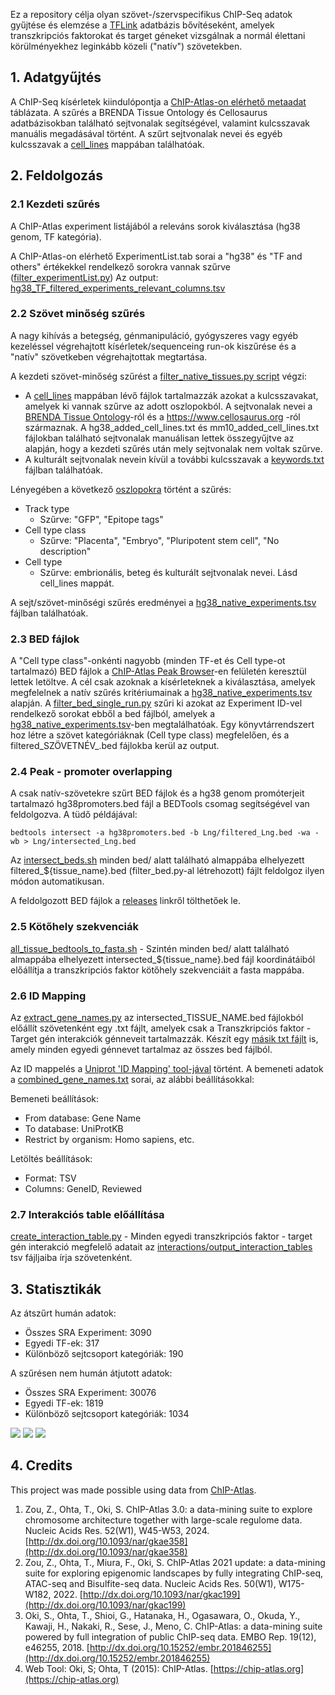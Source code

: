 Ez a repository célja olyan szövet-/szervspecifikus ChIP-Seq adatok gyűjtése és elemzése a [TFLink](https://tflink.net/) adatbázis bővítéseként, amelyek transzkripciós faktorokat és target géneket vizsgálnak a normál élettani körülményekhez leginkább közeli ("natív") szövetekben.

## 1. Adatgyűjtés
A ChIP-Seq kísérletek kiindulópontja a [ChIP-Atlas-on elérhető metaadat](https://github.com/inutano/chip-atlas/wiki#tables-summarizing-metadata-and-files) táblázata. A szűrés a BRENDA Tissue Ontology és Cellosaurus adatbázisokban található sejtvonalak segítségével, valamint kulcsszavak manuális megadásával történt. A szűrt sejtvonalak nevei és egyéb kulcsszavak a [cell_lines](https://github.com/kadan02/native_tissue_chip-seq_experiments/tree/master/cell_lines) mappában találhatóak. 

## 2. Feldolgozás

### 2.1 Kezdeti szűrés

A ChIP-Atlas experiment listájából a releváns sorok kiválasztása (hg38 genom, TF kategória).

A ChIP-Atlas-on elérhető ExperimentList.tab sorai a "hg38" és "TF and others" értékekkel rendelkező sorokra vannak szűrve ([filter_experimentList.py](https://github.com/kadan02/native_tissue_chip-seq_experiments/blob/master/filter_experimentList.py)) Az output: [hg38_TF_filtered_experiments_relevant_columns.tsv](https://github.com/kadan02/native_tissue_chip-seq_experiments/blob/master/tsv/hg38_TF_filtered_experiments_relevant_columns.tsv)

### 2.2 Szövet minőség szűrés

A nagy kihívás a betegség, génmanipuláció, gyógyszeres vagy egyéb kezeléssel végrehajtott kísérletek/sequenceing run-ok kiszűrése és a "natív" szövetkeben végrehajtottak megtartása.

 A kezdeti szövet-minőség szűrést a [filter_native_tissues.py script](https://github.com/kadan02/native_tissue_chip-seq_experiments/blob/master/filter_native_tissues.py) végzi:
   - A [cell_lines](https://github.com/kadan02/native_tissue_chip-seq_experiments/tree/master/cell_lines) mappában lévő fájlok tartalmazzák azokat a kulcsszavakat, amelyek ki vannak szűrve az adott oszlopokból. A sejtvonalak nevei a [BRENDA Tissue Ontology](https://www.ebi.ac.uk/ols4/ontologies/bto)-ról és a https://www.cellosaurus.org -ról származnak. A hg38_added_cell_lines.txt és mm10_added_cell_lines.txt fájlokban található sejtvonalak manuálisan lettek összegyűjtve az alapján, hogy a kezdeti szűrés után mely sejtvonalak nem voltak szűrve. 
   - A kulturált sejtvonalak nevein kívül a további kulcsszavak a [keywords.txt](https://github.com/kadan02/native_tissue_chip-seq_experiments/blob/master/cell_lines/keywords.txt) fájlban találhatóak.
  
Lényegében a következő [oszlopokra](https://github.com/inutano/chip-atlas/wiki#tables-summarizing-metadata-and-files) történt a szűrés:
- Track type
    - Szűrve: "GFP", "Epitope tags"
- Cell type class
    - Szűrve: "Placenta", "Embryo", "Pluripotent stem cell", "No description"
- Cell type 
    - Szűrve: embrionális, beteg és kulturált sejtvonalak nevei. Lásd cell_lines mappát.

A sejt/szövet-minőségi szűrés eredményei a [hg38_native_experiments.tsv](https://github.com/kadan02/native_tissue_chip-seq_experiments/blob/master/tsv/hg38_native_experiments.tsv) fájlban találhatóak.

### 2.3 BED fájlok

A "Cell type class"-onkénti nagyobb (minden TF-et és Cell type-ot tartalmazó) BED fájlok a [ChIP-Atlas Peak Browser](https://chip-atlas.org/peak_browser)-en felületén keresztül lettek letöltve. A cél csak azoknak a kísérleteknek a kiválasztása, amelyek megfelelnek a natív szűrés kritériumainak a [hg38_native_experiments.tsv](https://github.com/kadan02/native_tissue_chip-seq_experiments/blob/master/tsv/hg38_native_experiments.tsv) alapján. A [filter_bed_single_run.py](https://github.com/kadan02/native_tissue_chip-seq_experiments/blob/master/filter_bed_single_run.py) szűri ki azokat az Experiment ID-vel rendelkező sorokat ebből a bed fájlból, amelyek a [hg38_native_experiments.tsv](https://github.com/kadan02/native_tissue_chip-seq_experiments/blob/master/tsv/hg38_native_experiments.tsv)-ben megtalálhatóak. Egy könyvtárrendszert hoz létre a szövet kategóriáknak (Cell type class) megfelelően, és a filtered_SZÖVETNÉV_.bed fájlokba kerül az output.

### 2.4 Peak - promoter overlapping
A csak natív-szövetekre szűrt BED fájlok és a hg38 genom promóterjeit tartalmazó hg38promoters.bed fájl a BEDTools csomag segítségével van feldolgozva.
A tüdő példájával:
```
bedtools intersect -a hg38promoters.bed -b Lng/filtered_Lng.bed -wa -wb > Lng/intersected_Lng.bed
```
Az [intersect_beds.sh](https://github.com/kadan02/native_tissue_chip-seq_experiments/blob/master/intersect_beds.sh) minden bed/ alatt található almappába elhelyezett filtered_${tissue_name}.bed (filter_bed.py-al létrehozott) fájlt feldolgoz ilyen módon automatikusan.

A feldolgozott BED fájlok a [releases](https://github.com/kadan02/native_tissue_chip-seq_experiments/releases) linkről tölthetőek le.

### 2.5 Kötőhely szekvenciák

[all_tissue_bedtools_to_fasta.sh](https://github.com/kadan02/NativeTissueChIP/blob/master/all_tissue_bedtools_to_fasta.sh) - Szintén minden bed/ alatt található almappába elhelyezett intersected_${tissue_name}.bed fájl koordinátáiból előállítja a transzkripciós faktor kötőhely szekvenciáit a fasta mappába.

### 2.6 ID Mapping
 Az [extract_gene_names.py](https://github.com/kadan02/NativeTissueChIP/blob/master/extract_gene_names.py) az intersected_TISSUE_NAME.bed fájlokból előállít szövetenként egy .txt fájlt, amelyek csak a Transzkripciós faktor - Target gén interakciók génneveit tartalmazzák. Készít egy [másik txt fájlt](https://github.com/kadan02/NativeTissueChIP/blob/master/interactions/combined_gene_names.txt) is, amely minden egyedi génnevet tartalmaz az összes bed fájlból. 

Az ID mappelés a [Uniprot 'ID Mapping' tool-jával]((https://www.uniprot.org/id-mapping)) történt. A bemeneti adatok a [combined_gene_names.txt](https://github.com/kadan02/NativeTissueChIP/blob/master/interactions/combined_gene_names.txt) sorai, az alábbi beállításokkal:

Bemeneti beállítások:
   - From database: Gene Name 
   - To database: UniProtKB 
   - Restrict by organism: Homo sapiens, etc.

Letöltés beállítások:
   - Format: TSV
   - Columns: GeneID, Reviewed

### 2.7 Interakciós table előállítása
[create_interaction_table.py](https://github.com/kadan02/NativeTissueChIP/blob/master/interactions/create_interaction_table.py) - Minden egyedi transzkripciós faktor - target gén interakció megfelelő adatait az [interactions/output_interaction_tables](https://github.com/kadan02/NativeTissueChIP/tree/master/interactions/output_interaction_tables) tsv fájljaiba írja szövetenként.

## 3. Statisztikák
Az átszűrt humán adatok:
- Összes SRA Experiment: 3090
- Egyedi TF-ek: 317
- Különböző sejtcsoport kategóriák: 190

A szűrésen nem humán átjutott adatok:
- Összes SRA Experiment: 30076
- Egyedi TF-ek: 1819
- Különböző sejtcsoport kategóriák: 1034


![](https://github.com/kadan02/native_tissue_chip-seq_experiments/blob/master/figures/figure_tf.png)
![](https://github.com/kadan02/native_tissue_chip-seq_experiments/blob/master/figures/figure_cell_type_class.png)
![](https://github.com/kadan02/native_tissue_chip-seq_experiments/blob/master/figures/figure_cell_type.png)

## 4. Credits
This project was made possible using data from [ChIP-Atlas](https://chip-atlas.org).

1. Zou, Z., Ohta, T., Oki, S. ChIP-Atlas 3.0: a data-mining suite to explore chromosome architecture together with large-scale regulome data. Nucleic Acids Res. 52(W1), W45-W53, 2024. [http://dx.doi.org/10.1093/nar/gkae358](http://dx.doi.org/10.1093/nar/gkae358)
2. Zou, Z., Ohta, T., Miura, F., Oki, S. ChIP-Atlas 2021 update: a data-mining suite for exploring epigenomic landscapes by fully integrating ChIP-seq, ATAC-seq and Bisulfite-seq data. Nucleic Acids Res. 50(W1), W175-W182, 2022. [http://dx.doi.org/10.1093/nar/gkac199](http://dx.doi.org/10.1093/nar/gkac199)
3. Oki, S., Ohta, T., Shioi, G., Hatanaka, H., Ogasawara, O., Okuda, Y., Kawaji, H., Nakaki, R., Sese, J., Meno, C. ChIP-Atlas: a data-mining suite powered by full integration of public ChIP-seq data. EMBO Rep. 19(12), e46255, 2018. [http://dx.doi.org/10.15252/embr.201846255](http://dx.doi.org/10.15252/embr.201846255)
4. Web Tool: Oki, S; Ohta, T (2015): ChIP-Atlas. [https://chip-atlas.org](https://chip-atlas.org)
